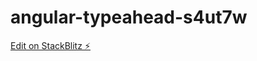 # angular-typeahead-s4ut7w

[Edit on StackBlitz ⚡️](https://stackblitz.com/edit/angular-typeahead-s4ut7w)